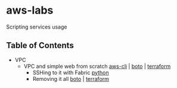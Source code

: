 # aws-labs
Scripting services usage

## Table of Contents

* VPC
  * VPC and simple web from scratch [aws-cli](http://www.google.com) | [boto](http://www.google.com) | [terraform](http://www.google.com)
    * SSHing to it with Fabric [python](http://www.google.com)
    * Removing it all [boto](http://www.google.com) | [terraform](http://www.google.com)
